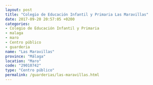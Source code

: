 ```yaml
---
layout: post
title: "Colegio de Educación Infantil y Primaria Las Maravillas"
date: 2017-09-20 20:57:05 +0200
categories:
- Colegio de Educación Infantil y Primaria
- malaga
- maro
- Centro público
- guarderia
name: "Las Maravillas"
province: "Málaga"
location: "Maro"
code: "29010742"
type: "Centro público"
permalink: /guarderias/las-maravillas.html
---
```

